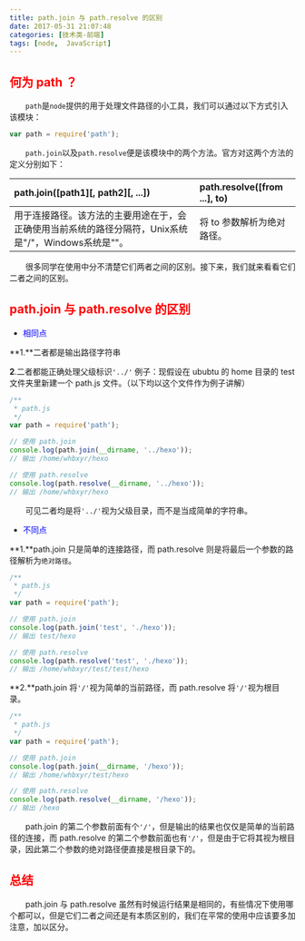 ```yaml
---
title: path.join 与 path.resolve 的区别
date: 2017-05-31 21:07:48
categories: [技术类-前端]
tags: [node,  JavaScript]
---
```

## <font color="#f00">何为 path ？</font>
&emsp;&emsp;`path`是`node`提供的用于处理文件路径的小工具，我们可以通过以下方式引入该模块：
```javascript
var path = require('path');
```
&emsp;&emsp;`path.join`以及`path.resolve`便是该模块中的两个方法。官方对这两个方法的定义分别如下：

|path.join([path1][, path2][, ...])|path.resolve([from ...], to)|
|:-----|:-----|
|用于连接路径。该方法的主要用途在于，会正确使用当前系统的路径分隔符，Unix系统是"/"，Windows系统是"\"。|将 to 参数解析为绝对路径。|

&emsp;&emsp;很多同学在使用中分不清楚它们两者之间的区别。接下来，我们就来看看它们二者之间的区别。
## <font color="#f00">path.join 与 path.resolve 的区别</font>
+ <font color="#00f">相同点</font>

**1.**二者都是输出路径字符串

**2**.二者都能正确处理父级标识`'../'`
例子：现假设在 ububtu 的 home 目录的 test 文件夹里新建一个 path.js 文件。（以下均以这个文件作为例子讲解）
```javascript
/**
 * path.js
 */
var path = require('path');

// 使用 path.join
console.log(path.join(__dirname, '../hexo'));
// 输出 /home/whbxyr/hexo

// 使用 path.resolve
console.log(path.resolve(__dirname, '../hexo'));
// 输出 /home/whbxyr/hexo
```
&emsp;&emsp;可见二者均是将`'../'`视为父级目录，而不是当成简单的字符串。

+ <font color="#00f">不同点</font>

**1.**path.join 只是简单的连接路径，而 path.resolve 则是将最后一个参数的路径解析为`绝对路径`。
```javascript
/**
 * path.js
 */
var path = require('path');

// 使用 path.join
console.log(path.join('test', './hexo'));
// 输出 test/hexo

// 使用 path.resolve
console.log(path.resolve('test', './hexo'));
// 输出 /home/whbxyr/test/test/hexo
```

**2.**path.join 将`'/'`视为简单的当前路径，而 path.resolve 将`'/'`视为根目录。
```javascript
/**
 * path.js
 */
var path = require('path');

// 使用 path.join
console.log(path.join(__dirname, '/hexo'));
// 输出 /home/whbxyr/test/hexo

// 使用 path.resolve
console.log(path.resolve(__dirname, '/hexo'));
// 输出 /hexo
```
&emsp;&emsp;path.join 的第二个参数前面有个`'/'`，但是输出的结果也仅仅是简单的当前路径的连接，而 path.resolve 的第二个参数前面也有`'/'`，但是由于它将其视为根目录，因此第二个参数的绝对路径便直接是根目录下的。

## <font color="#f00">总结</font>
&emsp;&emsp;path.join 与 path.resolve 虽然有时候运行结果是相同的，有些情况下使用哪个都可以，但是它们二者之间还是有本质区别的，我们在平常的使用中应该要多加注意，加以区分。